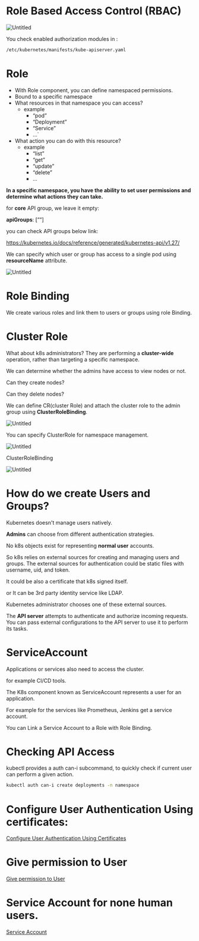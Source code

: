 # Role Based Access Control (RBAC)

![Untitled](../../Photos/Untitled%20(11).png)

You check enabled authorization modules in :

```bash
/etc/kubernetes/manifests/kube-apiserver.yaml
```

# Role

- With Role component, you can define namespaced permissions.
- Bound to a specific namespace
- What resources in that namespace you can access?
    - example
        - “pod”
        - “Deployment”
        - “Service”
        - …`
- What action you can do with this resource?
    - example
        - “list”
        - “get”
        - “update”
        - “delete”
        - …

**In a specific namespace, you have the ability to set user permissions and determine what actions they can take.**

for **core** API group, we leave it empty:

**apiGroups**: [””]

you can check API groups below link:

https://kubernetes.io/docs/reference/generated/kubernetes-api/v1.27/

We can specify which user or group has access to a single pod using **resourceName** attribute.

![Untitled](../../Photos/Untitled%20(12).png)

# Role Binding

We create various roles and link them to users or groups using role Binding.

# Cluster Role

What about k8s administrators? They are performing a **cluster-wide** operation, rather than targeting a specific namespace.

We can determine whether the admins have access to view nodes or not.

Can they create nodes?

Can they delete nodes? 

We can define CR(cluster Role) and attach the cluster role to the admin group using **ClusterRoleBinding**.

![Untitled](../../Photos/Untitled%20(13).png)

You can specify ClusterRole for namespace management.

![Untitled](../../Photos/Untitled%20(14).png)

ClusterRoleBinding

![Untitled](../../Photos/Untitled%20(15).png)

# **How do we create Users and Groups?**

Kubernetes doesn't manage users natively.

**Admins** can choose from different authentication strategies.

No k8s objects exist for representing **normal user** accounts.

So k8s relies on external sources for creating and managing users and groups. The external sources for authentication could be static files with username, uid, and token.

It could be also a certificate that k8s signed itself.

or It can be 3rd party identity service like LDAP.

Kubernetes administrator chooses one of these external sources.

The **API server** attempts to authenticate and authorize incoming requests. You can pass external configurations to the API server to use it to perform its tasks.

# ServiceAccount

Applications or services also need to access the cluster.

for example CI/CD tools.

The K8s component known as ServiceAccount represents a user for an application.

For example for the services like Prometheus, Jenkins get a service account.

You can Link a Service Account to a Role with Role Binding.

# Checking API Access

kubectl provides a auth can-i subcommand, to quickly check if current user can perform a given action.

```bash
kubectl auth can-i create deployments -n namespace
```

# Configure User Authentication Using certificates:

[Configure User Authentication Using Certificates](https://www.notion.so/Configure-User-Authentication-Using-Certificates-b96f631f3d5e4dfa89d964048cf72858?pvs=21)

# Give permission to User

[Give permission to User](https://www.notion.so/Give-permission-to-User-1ec7b3d2c64c47ec855734cc3afa4364?pvs=21)

# Service Account for none human users.

[Service Account](https://www.notion.so/Service-Account-4053b4122f9c4720990b777c09dcd7c1?pvs=21)